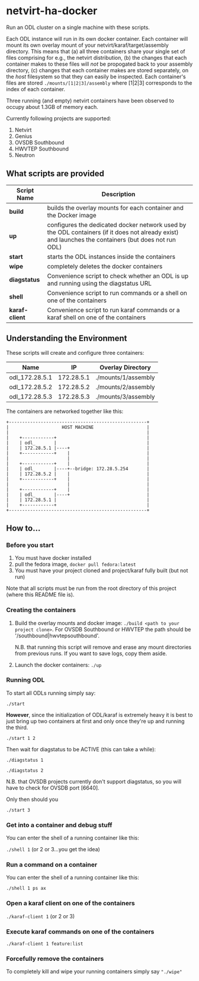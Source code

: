 # netvirt-ha-docker

Run an ODL cluster on a single machine with these scripts.

Each ODL instance will run in its own docker container. Each container will mount its own
overlay mount of your netvirt/karaf/target/assembly directory. This means that (a) all three
containers share your single set of files comprising for e.g., the netvirt distribution, (b) the changes 
that each container makes to these files will _not_ be propogated back to your assembly directory, 
(c) changes that each container makes are stored separately, on the _host_ filesystem so that they
can easily be inspected. Each container's files are stored `./mounts/[1|2|3]/assembly` where 
[1|2|3] corresponds to the index of each container.

Three running (and empty) netvirt containers have been observed to occupy about 1.3GB of memory each.

Currently following projects are supported:
1. Netvirt
2. Genius
3. OVSDB Southbound
4. HWVTEP Southbound
5. Neutron

## What scripts are provided

Script Name      | Description
-----------------|------------
**build**        | builds the overlay mounts for each container and the Docker image
**up**           | configures the dedicated docker network used by the ODL containers (if it does not already exist) and launches the containers (but does not run ODL)
**start**        | starts the ODL instances inside the containers
**wipe**         | completely deletes the docker containers
**diagstatus**   | Convenience script to check whether an ODL is up and running using the diagstatus URL
**shell**        | Convenience script to run commands or a shell on one of the containers
**karaf-client** | Convenience script to run karaf commands or a karaf shell on one of the containers

## Understanding the Environment

These scripts will create and configure three containers:

Name           | IP         | Overlay Directory
---------------|------------|-------------------
odl_172.28.5.1 | 172.28.5.1 | ./mounts/1/assembly
odl_172.28.5.2 | 172.28.5.2 | ./mounts/2/assembly
odl_172.28.5.3 | 172.28.5.3 | ./mounts/3/assembly

The containers are networked together like this:

```
+----------------------------------------------------+
|                    HOST MACHINE                    |
|                                                    |
|    +------------+                                  |
|    | odl_       |                                  |
|    | 172.28.5.1 |----+                             |
|    +------------+    |                             |
|                      |                             |
|    +------------+    |                             |
|    | odl_       |----+--bridge: 172.28.5.254       |
|    | 172.28.5.2 |    |                             |
|    +------------+    |                             | 
|                      |                             |
|    +------------+    |                             |
|    | odl_       |----+                             |
|    | 172.28.5.1 |                                  |
|    +------------+                                  |
+----------------------------------------------------+
```

## How to...

### Before you start

1. You must have docker installed
2. pull the fedora image, `docker pull fedora:latest`
3. You must have your project cloned and project/karaf fully built (but not run)

Note that all scripts must be run from the root directory of this project (where this README file is).

### Creating the containers

1. Build the overlay mounts and docker image: `./build <path to your project clone>`. For OVSDB Southbound or HWVTEP
   the path should be '<path to ovsdb clone>/southbound|hwvtepsouthbound'.
   
   N.B. that running this script will remove and erase any mount directories from previous runs. If you want to save logs, copy them aside.
   
2. Launch the docker containers: `./up`

### Running ODL
To start all ODLs running simply say:
  
  `./start`
  
**However**, since the initialization of ODL/karaf is extremely heavy it is best
to just bring up two containers at first and only once they're up and running
the third.

  `./start 1 2`

Then wait for diagstatus to be ACTIVE (this can take a while):

  `./diagstatus 1`

  `./diagstatus 2`

  N.B. that OVSDB projects currently don't support diagstatus, so you will have to check for OVSDB port [6640].

Only then should you

  `./start 3`

### Get into a container and debug stuff
You can enter the shell of a running container like this:

  `./shell 1` (or 2 or 3...you get the idea)

### Run a command on a container
You can enter the shell of a running container like this:

  `./shell 1 ps ax`

### Open a karaf client on one of the containers

  `./karaf-client 1` (or 2 or 3)

### Execute karaf commands on one of the containers

  `./karaf-client 1 feature:list`

### Forcefully remove the containers
To completely kill and wipe your running containers simply say `"./wipe"`
